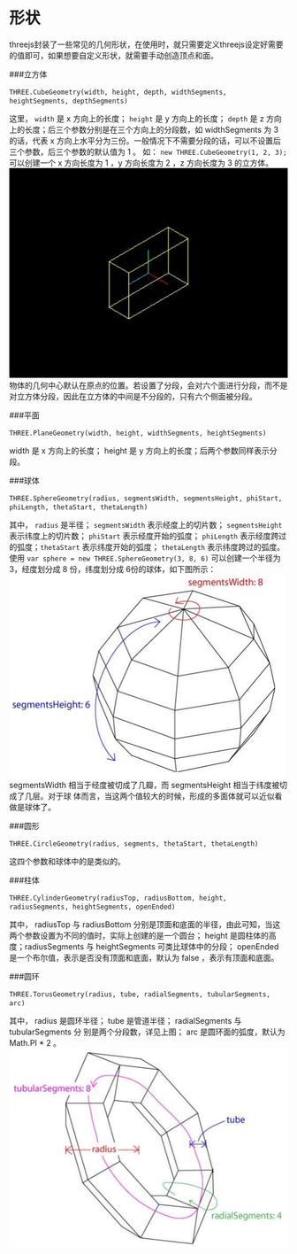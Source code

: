 形状
===
threejs封装了一些常见的几何形状，在使用时，就只需要定义threejs设定好需要的值即可，如果想要自定义形状，就需要手动创造顶点和面。

###立方体

    THREE.CubeGeometry(width, height, depth, widthSegments, heightSegments, depthSegments)
这里， `width` 是 x 方向上的长度； `height` 是 y 方向上的长度； `depth` 是 z 方向上的长度；后三个参数分别是在三个方向上的分段数，如 widthSegments 为 3 的话，代表 x 方向上水平分为三份。一般情况下不需要分段的话，可以不设置后三个参数，后三个参数的默认值为 1 。
如： `new THREE.CubeGeometry(1, 2, 3);` 可以创建一个 x 方向长度为 1 ，y 方向长度为 2 ，z 方向长度为 3 的立方体。
![](./相关文件/3.1.png)
物体的几何中心默认在原点的位置。若设置了分段，会对六个面进行分段，而不是对立方体分段，因此在立方体的中间是不分段的，只有六个侧面被分段。

###平面

    THREE.PlaneGeometry(width, height, widthSegments, heightSegments)
 width 是 x 方向上的长度； height 是 y 方向上的长度；后两个参数同样表示分段。

###球体

    THREE.SphereGeometry(radius, segmentsWidth, segmentsHeight, phiStart, phiLength, thetaStart, thetaLength)
其中， `radius` 是半径； `segmentsWidth` 表示经度上的切片数； `segmentsHeight` 表示纬度上的切片数； `phiStart` 表示经度开始的弧度； `phiLength` 表示经度跨过的弧度；`thetaStart` 表示纬度开始的弧度； `thetaLength` 表示纬度跨过的弧度。
使用 `var sphere = new THREE.SphereGeometry(3, 8, 6)` 可以创建一个半径为 3，经度划分成 8 份，纬度划分成 6份的球体，如下图所示：
![](./相关文件/3.2.png)
segmentsWidth 相当于经度被切成了几瓣，而 segmentsHeight 相当于纬度被切成了几层。对于球
体而言，当这两个值较大的时候，形成的多面体就可以近似看做是球体了。

###圆形

    THREE.CircleGeometry(radius, segments, thetaStart, thetaLength)
这四个参数和球体中的是类似的。

###柱体

    THREE.CylinderGeometry(radiusTop, radiusBottom, height, radiusSegments, heightSegments, openEnded)
其中， radiusTop 与 radiusBottom 分别是顶面和底面的半径，由此可知，当这两个参数设置为不同的值时，实际上创建的是一个圆台； height 是圆柱体的高度；radiusSegments 与 heightSegments 可类比球体中的分段； openEnded 是一个布尔值，表示是否没有顶面和底面，默认为 false ，表示有顶面和底面。

###圆环

    THREE.TorusGeometry(radius, tube, radialSegments, tubularSegments, arc)
其中， radius 是圆环半径； tube 是管道半径； radialSegments 与 tubularSegments 分
别是两个分段数，详见上图； arc 是圆环面的弧度，默认为 Math.PI * 2 。
![](./相关文件/3.3.png)